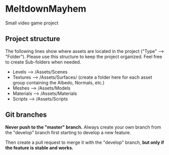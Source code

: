 # MeltdownMayhem
Small video game project

## Project structure
The following lines show where assets are located in the project ("Type" --> "Folder").
Please use this structure to keep the project organized. Feel free to create Sub-folders when needed.

- Levels --> /Assets/Scenes
- Textures --> /Assets/Surfaces/ (create a folder here for each asset group containing the Albedo, Normals, etc.)
- Meshes --> /Assets/Models
- Materials --> /Assets/Materials
- Scripts --> /Assets/Scripts

## Git branches
**Never push to the "master" branch.** Always create your own branch from the "develop" branch first starting to develop a new feature. 

Then create a pull request to merge it with the "develop" branch, **but only if the feature is stable and works.**
